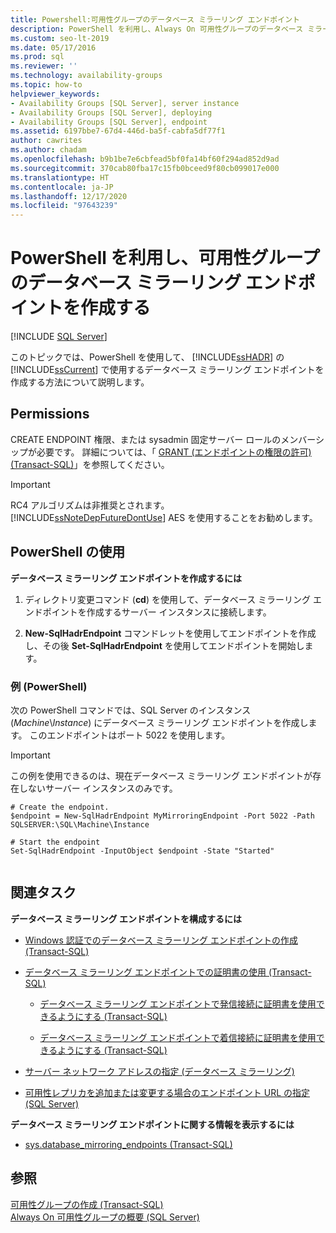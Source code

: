 ```yaml
---
title: Powershell:可用性グループのデータベース ミラーリング エンドポイント
description: PowerShell を利用し、Always On 可用性グループのデータベース ミラーリング エンドポイントを作成する方法について説明します。
ms.custom: seo-lt-2019
ms.date: 05/17/2016
ms.prod: sql
ms.reviewer: ''
ms.technology: availability-groups
ms.topic: how-to
helpviewer_keywords:
- Availability Groups [SQL Server], server instance
- Availability Groups [SQL Server], deploying
- Availability Groups [SQL Server], endpoint
ms.assetid: 6197bbe7-67d4-446d-ba5f-cabfa5df77f1
author: cawrites
ms.author: chadam
ms.openlocfilehash: b9b1be7e6cbfead5bf0fa14bf60f294ad852d9ad
ms.sourcegitcommit: 370cab80fba17c15fb0bceed9f80cb099017e000
ms.translationtype: HT
ms.contentlocale: ja-JP
ms.lasthandoff: 12/17/2020
ms.locfileid: "97643239"
---
```

# <a name="create-a-database-mirroring-endpoint-for-an-availability-group-using-powershell"></a>PowerShell を利用し、可用性グループのデータベース ミラーリング エンドポイントを作成する
[!INCLUDE [SQL Server](../../../includes/applies-to-version/sqlserver.md)]

  このトピックでは、PowerShell を使用して、 [!INCLUDE[ssHADR](../../../includes/sshadr-md.md)] の [!INCLUDE[ssCurrent](../../../includes/sscurrent-md.md)] で使用するデータベース ミラーリング エンドポイントを作成する方法について説明します。  
  

  
##  <a name="permissions"></a><a name="Permissions"></a> Permissions  
 CREATE ENDPOINT 権限、または sysadmin 固定サーバー ロールのメンバーシップが必要です。 詳細については、「 [GRANT (エンドポイントの権限の許可) &#40;Transact-SQL&#41;](../../../t-sql/statements/grant-endpoint-permissions-transact-sql.md)」を参照してください。  

> [!IMPORTANT]  
>  RC4 アルゴリズムは非推奨とされます。 [!INCLUDE[ssNoteDepFutureDontUse](../../../includes/ssnotedepfuturedontuse-md.md)] AES を使用することをお勧めします。  
  
##  <a name="using-powershell"></a><a name="PowerShellProcedure"></a> PowerShell の使用  
 **データベース ミラーリング エンドポイントを作成するには**  
  
1.  ディレクトリ変更コマンド (**cd**) を使用して、データベース ミラーリング エンドポイントを作成するサーバー インスタンスに接続します。  
  
2.  **New-SqlHadrEndpoint** コマンドレットを使用してエンドポイントを作成し、その後 **Set-SqlHadrEndpoint** を使用してエンドポイントを開始します。  
  
###  <a name="example-powershell"></a><a name="PShellExample"></a> 例 (PowerShell)  
 次の PowerShell コマンドでは、SQL Server のインスタンス (*Machine*\\*Instance*) にデータベース ミラーリング エンドポイントを作成します。 このエンドポイントはポート 5022 を使用します。  
  
> [!IMPORTANT]  
>  この例を使用できるのは、現在データベース ミラーリング エンドポイントが存在しないサーバー インスタンスのみです。  
  
```  
# Create the endpoint.  
$endpoint = New-SqlHadrEndpoint MyMirroringEndpoint -Port 5022 -Path SQLSERVER:\SQL\Machine\Instance  
  
# Start the endpoint  
Set-SqlHadrEndpoint -InputObject $endpoint -State "Started"  
  
```  
  
##  <a name="related-tasks"></a><a name="RelatedTasks"></a> 関連タスク  
 **データベース ミラーリング エンドポイントを構成するには**  
  
-   [Windows 認証でのデータベース ミラーリング エンドポイントの作成 &#40;Transact-SQL&#41;](../../../database-engine/database-mirroring/create-a-database-mirroring-endpoint-for-windows-authentication-transact-sql.md)  
  
-   [データベース ミラーリング エンドポイントでの証明書の使用 &#40;Transact-SQL&#41;](../../../database-engine/database-mirroring/use-certificates-for-a-database-mirroring-endpoint-transact-sql.md)  
  
    -   [データベース ミラーリング エンドポイントで発信接続に証明書を使用できるようにする &#40;Transact-SQL&#41;](../../../database-engine/database-mirroring/database-mirroring-use-certificates-for-outbound-connections.md)  
  
    -   [データベース ミラーリング エンドポイントで着信接続に証明書を使用できるようにする &#40;Transact-SQL&#41;](../../../database-engine/database-mirroring/database-mirroring-use-certificates-for-inbound-connections.md)  
  
-   [サーバー ネットワーク アドレスの指定 &#40;データベース ミラーリング&#41;](../../../database-engine/database-mirroring/specify-a-server-network-address-database-mirroring.md)  
  
-   [可用性レプリカを追加または変更する場合のエンドポイント URL の指定 &#40;SQL Server&#41;](../../../database-engine/availability-groups/windows/specify-endpoint-url-adding-or-modifying-availability-replica.md)  
  
 **データベース ミラーリング エンドポイントに関する情報を表示するには**  
  
-   [sys.database_mirroring_endpoints &#40;Transact-SQL&#41;](../../../relational-databases/system-catalog-views/sys-database-mirroring-endpoints-transact-sql.md)  
  
## <a name="see-also"></a>参照  
 [可用性グループの作成 &#40;Transact-SQL&#41;](../../../database-engine/availability-groups/windows/create-an-availability-group-transact-sql.md)   
 [Always On 可用性グループの概要 &#40;SQL Server&#41;](../../../database-engine/availability-groups/windows/overview-of-always-on-availability-groups-sql-server.md)  
  
  
